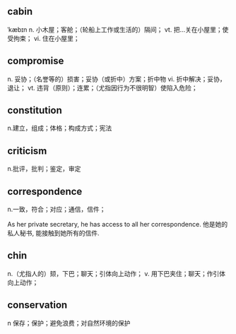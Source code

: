 ## cabin
ˈkæbɪn
n. 小木屋；客舱；（轮船上工作或生活的）隔间；
vt. 把…关在小屋里；使受拘束；
vi. 住在小屋里；

## compromise
n. 妥协；（名誉等的）损害；妥协（或折中）方案；折中物
vi. 折中解决；妥协，退让；
vt. 违背（原则）；连累；（尤指因行为不很明智）使陷入危险；

## constitution
n.建立，组成；体格；构成方式；宪法

## criticism
n.批评，批判；鉴定，审定

## correspondence
n.一致，符合；对应；通信，信件；

As her private secretary, he has access to all her correspondence.
他是她的私人秘书, 能接触到她所有的信件.

## chin
n.（尤指人的）颏，下巴；聊天；引体向上动作；
v. 用下巴夹住；聊天；作引体向上动作；

## conservation
n 保存；保护；避免浪费；对自然环境的保护
